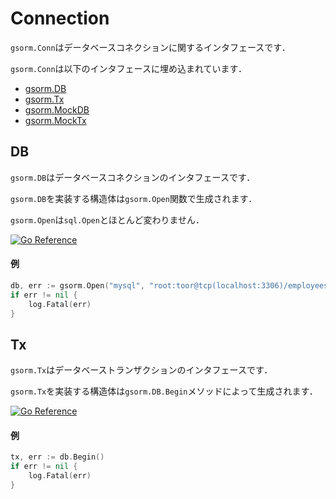 # Connection
`gsorm.Conn`はデータベースコネクションに関するインタフェースです．

`gsorm.Conn`は以下のインタフェースに埋め込まれています．
- [gsorm.DB](https://github.com/champon1020/gsorm/tree/main/docs/connection_ja.md#db)
- [gsorm.Tx](https://github.com/champon1020/gsorm/tree/main/docs/connection_ja.md#tx)
- [gsorm.MockDB](https://github.com/champon1020/gsorm/tree/main/docs/mock_ja.md#mocktx)
- [gsorm.MockTx](https://github.com/champon1020/gsorm/tree/main/docs/mock_ja.md#mocktx)


## DB
`gsorm.DB`はデータベースコネクションのインタフェースです．

`gsorm.DB`を実装する構造体は`gsorm.Open`関数で生成されます．

`gsorm.Open`は`sql.Open`とほとんど変わりません．

[![Go Reference](https://pkg.go.dev/badge/github.com/champon1020/gsorm#DB.svg)](https://pkg.go.dev/github.com/champon1020/gsorm#DB)

#### 例
```go
db, err := gsorm.Open("mysql", "root:toor@tcp(localhost:3306)/employees?parseTime=true")
if err != nil {
	log.Fatal(err)
}
```


## Tx
`gsorm.Tx`はデータベーストランザクションのインタフェースです．

`gsorm.Tx`を実装する構造体は`gsorm.DB.Begin`メソッドによって生成されます．

[![Go Reference](https://pkg.go.dev/badge/github.com/champon1020/gsorm#Tx.svg)](https://pkg.go.dev/github.com/champon1020/gsorm#Tx)

#### 例
```go
tx, err := db.Begin()
if err != nil {
	log.Fatal(err)
}
```
